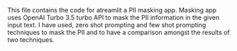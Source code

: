 This file contains the code for atreamlit a PII masking app. Masking app uses OpenAI Turbo 3.5 turbo API to mask the PII information in the given input text. I have used, zero shot prompting and few shot prompting techniques to mask the PII and to have a comparison amongst the results of two techniques.
